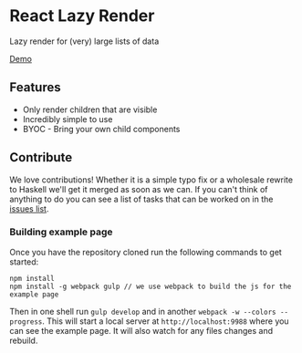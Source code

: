 React Lazy Render
=================

Lazy render for (very) large lists of data

[Demo](http://onefinestay.github.io/react-lazy-render/)

## Features

* Only render children that are visible
* Incredibly simple to use
* BYOC - Bring your own child components

## Contribute

We love contributions! Whether it is a simple typo fix or a wholesale rewrite to
Haskell we'll get it merged as soon as we can. If you can't think of anything to
do you can see a list of tasks that can be worked on in the [issues list](https://github.com/onefinestay/react-lazy-render/issues).

### Building example page

Once you have the repository cloned run the following commands to get started:

```shell
npm install
npm install -g webpack gulp // we use webpack to build the js for the example page
```

Then in one shell run `gulp develop` and in another `webpack -w --colors --progress`.
This will start a local server at `http://localhost:9988` where you can see the
example page. It will also watch for any files changes and rebuild.
